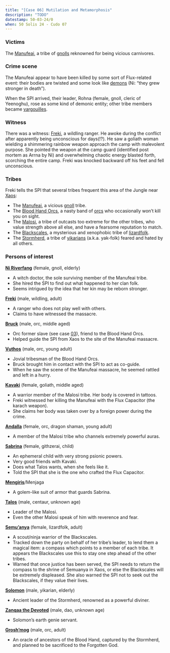 ```yaml
---
title: "[Case 06] Mutilation and Metamorphosis"
description: "TODO"
datestamp: 50-03-24/0
when: 50 Solis 24 - Cudo 07
---
```


### Victims

The [Manufeai](../orgs/manufeai), a tribe of [gnolls](../creatures/gnolls) reknowned for being vicious carnivores.

### Crime scene

The Manufeai appear to have been killed by some sort of Flux-related event: their bodies are twisted and some look like [demons](../creatures/demons) (Ni: “they grew stronger in death”).

When the SPI arrived, their leader, Rohna (female, gnoll, cleric of Yeenoghu), rose as some kind of demonic entity; other tribe members became [vargouilles](../creatures/vargouilles).

### Witness

There was a witness: [Freki](../dossiers/freki), a wildling ranger. He awoke during the conflict after apparently being unconscious for days(!?). He saw a goliath woman wielding a shimmering rainbow weapon approach the camp with malevolent purpose. She pointed the weapon at the camp guard (identified post mortem as Arrna by Ni) and overwhelming chaotic energy blasted forth, scorching the entire camp. Freki was knocked backward off his feet and fell unconscious.

### Tribes

Freki tells the SPI that several tribes frequent this area of the Jungle near [Xaos](../locales/xaos):

* The [Manufeai](../orgs/manufeai), a vicious [gnoll](../creatures/gnolls) tribe.
* The [Blood Hand Orcs](../orgs/blood-hand-orcs), a nasty band of [orcs](../creatures/orcs) who occasionally won’t kill you on sight.
* The [Malosi](../orgs/malosi), a tribe of outcasts too extreme for the other tribes, who value strength above all else, and have a fearsome reputation to match.
* The [Blackscales](../orgs/blackscales), a mysterious and xenophobic tribe of [lizardfolk](../creatures/lizardfolk).
* The [Stormherd](../orgs/stormherd), a tribe of [yikarians](../creatures/yikarians) (a.k.a. yak-folk) feared and hated by all others.

### Persons of interest

**[Ni Riverfang](../dossiers/ni-riverfang)** (female, gnoll, elderly)
* A witch doctor, the sole surviving member of the Manufeai tribe.
* She hired the SPI to find out what happened to her clan folk.
* Seems intrigued by the idea that her kin may be reborn stronger.

**[Freki](../dossiers/freki)** (male, wildling, adult)
* A ranger who does not play well with others.
* Claims to have witnessed the massacre.

**[Bruck](../dossiers/bruck)** (male, orc, middle aged)
* Orc former slave (see case [03](https://docs.google.com/document/d/1ZlbFWYoPGjTVhZNyKgPrPm3gXClVqlQcoFloUPbCu_A)), friend to the Blood Hand Orcs.
* Helped guide the SPI from Xaos to the site of the Manufeai massacre.

**[Vuthos](../dossiers/vuthos)** (male, orc, young adult)
* Jovial tribesman of the Blood Hand Orcs.
* Bruck brought him in contact with the SPI to act as co-guide.
* When he saw the scene of the Manufeai massacre, he seemed rattled and left in a hurry.

**[Kavaki](../dossiers/kavaki)** (female, goliath, middle aged)
* A warrior member of the Malosi tribe. Her body is covered in tattoos.
* Freki witnessed her killing the Manufeai with the Flux Capacitor (the karach weapon).
* She claims her body was taken over by a foreign power during the crime.

**[Andalla](../dossiers/andalla)** (female, orc, dragon shaman, young adult)
* A member of the Malosi tribe who channels extremely powerful auras.

**[Sabrina](../dossiers/sabrina)** (female, githzerai, child)
* An ephemeral child with very strong psionic powers.
* Very good friends with Kavaki.
* Does what Talos wants, when she feels like it.
* Told the SPI that she is the one who crafted the Flux Capacitor.

**[Mengiris](../dossiers/mengiris)**/Menjaga
* A golem-like suit of armor that guards Sabrina.

**[Talos](../dossiers/talos)** (male, centaur, unknown age)
* Leader of the Malosi.
* Even the other Malosi speak of him with reverence and fear.

**[Semu’anya](../dossiers/semuanya)** (female, lizardfolk, adult)
* A scout/ninja warrior of the Blackscales.
* Tracked down the party on behalf of her tribe’s leader, to lend them a magical item: a compass which points to a member of each tribe. It appears the Blackscales use this to stay one step ahead of the other tribes.
* Warned that once justice has been served, the SPI needs to return the compass to the shrine of Semuanya in Xaos, or else the Blackscales will be extremely displeased. She also warned the SPI not to seek out the Blackscales, if they value their lives.

**[Solomon](../dossiers/solomon)** (male, yikarian, elderly)
* Ancient leader of the Stormherd, renowned as a powerful diviner.

**[Zanqaa the Devoted](../dossiers/zanqaa-the-devoted)** (male, dao, unknown age)
* Solomon’s earth genie servant.

**[Grosh’mog](../dossiers/groshmog)** (male, orc, adult)
* An oracle of ancestors of the Blood Hand, captured by the Stormherd, and planned to be sacrificed to the Forgotten God.

